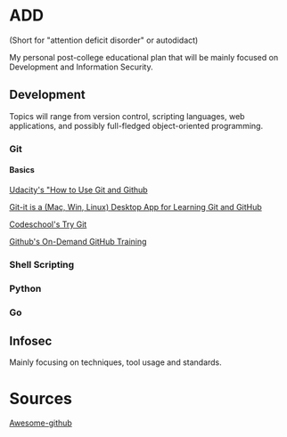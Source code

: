 # ADD 

(Short for "attention deficit disorder" or autodidact)


My personal post-college educational plan that will be mainly focused on Development and Information Security.


## Development

Topics will range from version control, scripting languages, web applications, and possibly full-fledged object-oriented programming.

### Git

#### Basics

[Udacity's "How to Use Git and Github](https://classroom.udacity.com/courses/ud775)

[Git-it is a (Mac, Win, Linux) Desktop App for Learning Git and GitHub](https://github.com/jlord/git-it-electron)

[Codeschool's Try Git](https://try.github.io/levels/1/challenges/1)

[Github's On-Demand GitHub Training](https://services.github.com/on-demand/)




### Shell Scripting

### Python

### Go


## Infosec

Mainly focusing on techniques, tool usage and standards.




# Sources

[Awesome-github](https://github.com/phillipadsmith/awesome-github#infomation-for-people-who-are-new-to-github)




